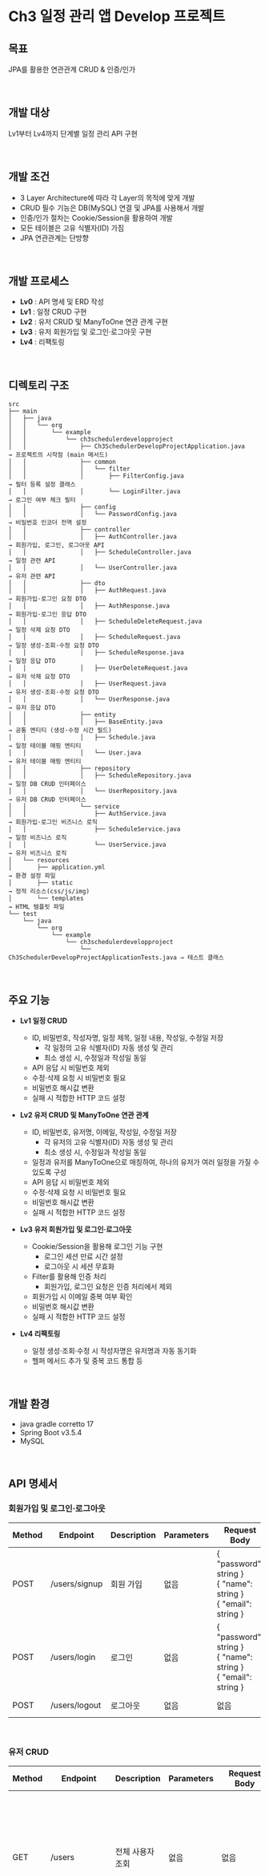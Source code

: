 # Ch3 일정 관리 앱 Develop 프로젝트

## 목표
JPA를 활용한 연관관계 CRUD & 인증/인가

<br>

## 개발 대상
Lv1부터 Lv4까지 단계별 일정 관리 API 구현

<br>

## 개발 조건
- 3 Layer Architecture에 따라 각 Layer의 목적에 맞게 개발
- CRUD 필수 기능은 DB(MySQL) 연결 및 JPA를 사용해서 개발
- 인증/인가 절차는 Cookie/Session을 활용하여 개발
- 모든 테이블은 고유 식별자(ID) 가짐
- JPA 연관관계는 단방향

<br>

## 개발 프로세스
- **Lv0** : API 명세 및 ERD 작성 
- **Lv1** : 일정 CRUD 구현
- **Lv2** : 유저 CRUD 및 ManyToOne 연관 관계 구현
- **Lv3** : 유저 회원가입 및 로그인·로그아웃 구현
- **Lv4** : 리팩토링

<br>

## 디렉토리 구조
```
src
├── main
│   ├── java
│   │   └── org
│   │       └── example
│   │           └── ch3schedulerdevelopproject
│   │               ├── Ch3SchedulerDevelopProjectApplication.java      → 프로젝트의 시작점 (main 메서드)
│   │               ├── common
│   │               │   └── filter
│   │               │       ├── FilterConfig.java                       → 필터 등록 설정 클래스
│   │               │       └── LoginFilter.java                        → 로그인 여부 체크 필터
│   │               ├── config
│   │               │   └── PasswordConfig.java                         → 비밀번호 인코더 전역 설정
│   │               ├── controller
│   │               │   ├── AuthController.java                         → 회원가입, 로그인, 로그아웃 API
│   │               │   ├── ScheduleController.java                     → 일정 관련 API
│   │               │   └── UserController.java                         → 유저 관련 API
│   │               ├── dto
│   │               │   ├── AuthRequest.java                            → 회원가입·로그인 요청 DTO
│   │               │   ├── AuthResponse.java                           → 회원가입·로그인 응답 DTO
│   │               │   ├── ScheduleDeleteRequest.java                  → 일정 삭제 요청 DTO
│   │               │   ├── ScheduleRequest.java                        → 일정 생성·조회·수정 요청 DTO
│   │               │   ├── ScheduleResponse.java                       → 일정 응답 DTO
│   │               │   ├── UserDeleteRequest.java                      → 유저 삭제 요청 DTO
│   │               │   ├── UserRequest.java                            → 유저 생성·조회·수정 요청 DTO
│   │               │   └── UserResponse.java                           → 유저 응답 DTO
│   │               ├── entity
│   │               │   ├── BaseEntity.java                             → 공통 엔티티 (생성·수정 시간 필드)
│   │               │   ├── Schedule.java                               → 일정 테이블 매핑 엔티티
│   │               │   └── User.java                                   → 유저 테이블 매핑 엔티티
│   │               ├── repository
│   │               │   ├── ScheduleRepository.java                     → 일정 DB CRUD 인터페이스
│   │               │   └── UserRepository.java                         → 유저 DB CRUD 인터페이스
│   │               └── service
│   │                   ├── AuthService.java                            → 회원가입·로그인 비즈니스 로직
│   │                   ├── ScheduleService.java                        → 일정 비즈니스 로직
│   │                   └── UserService.java                            → 유저 비즈니스 로직
│   └── resources
│       ├── application.yml                                             → 환경 설정 파일
│       ├── static                                                      → 정적 리소스(css/js/img)
│       └── templates                                                   → HTML 템플릿 파일
└── test
    └── java
        └── org
            └── example
                └── ch3schedulerdevelopproject
                    └── Ch3SchedulerDevelopProjectApplicationTests.java → 테스트 클래스

```
<br>

## 주요 기능
- **Lv1 일정 CRUD**
  - ID, 비밀번호, 작성자명, 일정 제목, 일정 내용, 작성일, 수정일 저장
    - 각 일정의 고유 식별자(ID) 자동 생성 및 관리
    - 최소 생성 시, 수정일과 작성일 동일
  - API 응답 시 비밀번호 제외
  - 수정·삭제 요청 시 비밀번호 필요
  - 비밀번호 해시값 변환
  - 실패 시 적합한 HTTP 코드 설정
 
- **Lv2 유저 CRUD 및 ManyToOne 연관 관계**  
  - ID, 비밀번호, 유저명, 이메일, 작성일, 수정일 저장
    - 각 유저의 고유 식별자(ID) 자동 생성 및 관리
    - 최소 생성 시, 수정일과 작성일 동일
  - 일정과 유저를 ManyToOne으로 매칭하여, 하나의 유저가 여러 일정을 가질 수 있도록 구성
  - API 응답 시 비밀번호 제외
  - 수정·삭제 요청 시 비밀번호 필요
  - 비밀번호 해시값 변환
  - 실패 시 적합한 HTTP 코드 설정
 
- **Lv3 유저 회원가입 및 로그인·로그아웃**  
  - Cookie/Session을 활용해 로그인 기능 구현
    - 로그인 세션 만료 시간 설정
    - 로그아웃 시 세션 무효화
  - Filter를 활용해 인증 처리
    - 회원가입, 로그인 요청은 인증 처리에서 제외 
  - 회원가입 시 이메일 중복 여부 확인
  - 비밀번호 해시값 변환
  - 실패 시 적합한 HTTP 코드 설정
    
- **Lv4 리팩토링**
  - 일정 생성·조회·수정 시 작성자명은 유저명과 자동 동기화
  - 헬퍼 메서드 추가 및 중복 코드 통합 등 
 
<br> 

## 개발 환경
- java gradle corretto 17
- Spring Boot v3.5.4
- MySQL

<br>

## API 명세서

### 회원가입 및 로그인·로그아웃
| Method | Endpoint      | Description | Parameters | Request Body                                                            | Response                                                        | Status Code    | Error Codes                                             |
| ------ | ------------- | ----------- | ---------- | ----------------------------------------------------------------------- | --------------------------------------------------------------- | -------------- | ------------------------------------------------------- |
| POST   | /users/signup | 회원 가입       | 없음         | { "password": string } <br> { "name": string } <br> { "email": string } | { "id": long } <br> { "name": string } <br> { "email": string } | 200 OK         |  400 Bad Request  <br> 409 CONFLICT            |
| POST   | /users/login  | 로그인         | 없음         | { "password": string } <br> { "name": string } <br> { "email": string } | { "id": long } <br> { "name": string } <br> { "email": string } | 200 OK         |  400 Bad Request <br> 401 UNAUTHORIZED <br> 404 Not Found |
| POST   | /users/logout | 로그아웃        | 없음         | 없음                                                                      | 없음                                                              | 200 OK  | 없음                                                      |


<br>

### 유저 CRUD
| Method | Endpoint        | Description                     | Parameters    | Request Body                                                            | Response                                                                                                                                | Status Code    | Error Codes                         |
| ------ | --------------- | ------------------------------- | ------------- | ----------------------------------------------------------------------- | --------------------------------------------------------------------------------------------------------------------------------------- | -------------- | ----------------------------------- |
| GET    | /users          | 전체 사용자 조회                       | 없음            | 없음                                                                      | { "userId": long } <br> { "userName": string } <br> { "email": string } <br> { "createdAt": string } <br> { "modifiedAt": string }   | 200 OK         | 없음                                  |
| GET    | /users/{userId} | 단건 사용자 조회                       | userId (path) | 없음                                                                      | { "userId": long } <br> { "userName": string } <br> { "email": string } <br> { "createdAt": string } <br> { "modifiedAt": string }      | 200 OK         | 404 Not Found                       |
| PATCH  | /users/{userId} | 단건 사용자 수정 (비밀번호 검증 후 이름/이메일 수정) | userId (path) | { "password": string } <br> { "name": string } <br> { "email": string } | { "userId": long } <br> { "userName": string } <br> { "email": string } <br> { "createdAt": string } <br> { "modifiedAt": string }      | 200 OK         | 400 Bad Request<br> 401 UNAUTHORIZED <br> 404 Not Found  |
| DELETE | /users/{userId} | 단건 사용자 삭제                       | userId (path) | { "password": string }                                                  | 없음                                                                                                                                      | 200 OK |  400 Bad Request<br> 401 UNAUTHORIZED <br> 404 Not Found |


<br>

### 일정 CRUD

| Method | Endpoint                               | Description                   | Parameters                | Request Body                                                               | Response                                                                                                                                                                         | Status Code    | Error Codes                         |
| ------ | -------------------------------------- | ----------------------------- | ------------------------- | -------------------------------------------------------------------------- | -------------------------------------------------------------------------------------------------------------------------------------------------------------------------------- | -------------- | ----------------------------------- |
| POST   | /users/{userId}/schedules              | 일정 생성                         | userId (path)             | { "password": string } <br> { "title": string } <br> { "content": string } | { "user": { "userId": long } <br> "userName": string <br> "email": string <br> "createdAt": string <br> "modifiedAt": string} <br> { "schedule": { "scheduleId": long } <br> "scheduleAuthorName": string <br> "title": string <br> "content": string <br> "createdAt": string <br> "modifiedAt": string }| 200 OK         | 400 Bad Request <br> 404 Not Found  |
| GET    | /users/{userId}/schedules              | 전체 일정 조회                      | userId (path)             | 없음                                                                        |  { "user": { "userId": long } <br> "userName": string <br> "email": string <br> "createdAt": string <br> "modifiedAt": string } <br> { "schedule": { "scheduleId": long } <br> "scheduleAuthorName": string <br> "title": string <br> "content": string <br> "createdAt": string <br> "modifiedAt": string }| 200 OK         | 404 Not Found                       |
| GET    | /users/{userId}/schedules/{scheduleId} | 선택 일정 조회                      | userId, scheduleId (path) | 없음                                                                         |  { "user": { "userId": long } <br> "userName": string <br> "email": string <br> "createdAt": string <br> "modifiedAt": string} <br> { "schedule": { "scheduleId": long } <br> "scheduleAuthorName": string <br> "title": string <br> "content": string <br> "createdAt": string <br> "modifiedAt": string }| 200 OK         | 404 Not Found                       |
| PATCH  | /users/{userId}/schedules/{scheduleId} | 선택 일정 수정 (작성자명 동기화, 제목/내용 수정) | userId, scheduleId (path) | { "password": string } <br> { "title": string } <br> { "content": string } |  { "user": { "userId": long } <br> "userName": string <br> "email": string <br> "createdAt": string <br> "modifiedAt": string} <br> { "schedule": { "scheduleId": long } <br> "scheduleAuthorName": string <br> "title": string <br> "content": string <br> "createdAt": string <br> "modifiedAt": string }| 200 OK         |  400 Bad Request <br>401 UNAUTHORIZED <br> 404 Not Found |
| DELETE | /users/{userId}/schedules/{scheduleId} | 선택 일정 삭제                      | userId, scheduleId (path) | { "password": string }                                                     | 없음                                                                                                                                                                               | 200 OK | 400 Bad Request <br>401 UNAUTHORIZED <br> 404 Not Found |

<br>


## ERD

<img width="369" height="1009" alt="Image" src="https://github.com/user-attachments/assets/2aa53871-9e29-4b6d-9120-0148330cf6b4" />

